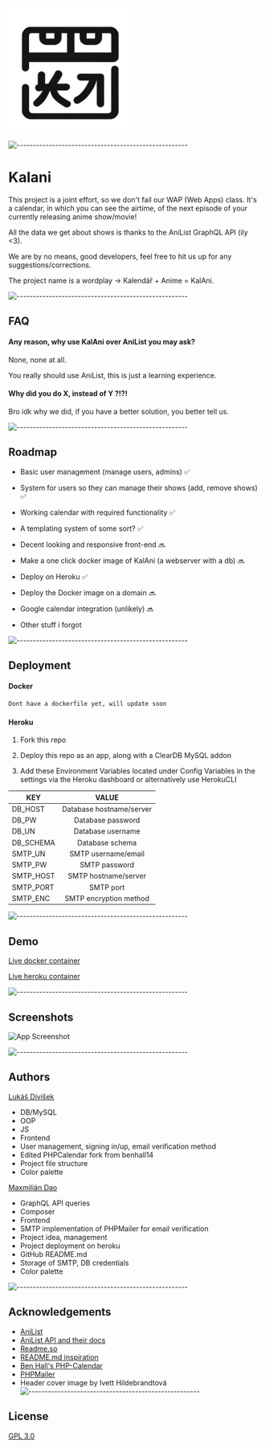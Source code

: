 <img src="/app/res/img/logo.svg" width="250">

![-----------------------------------------------------](https://raw.githubusercontent.com/andreasbm/readme/master/assets/lines/rainbow.png)
# Kalani

This project is a joint effort, so we don't fail our WAP (Web Apps) class. 
It's a calendar, in which you can see the airtime, of the next episode of your currently releasing anime show/movie!

All the data we get about shows is thanks to the AniList GraphQL API (ily <3).

We are by no means, good developers, feel free to hit us up for any suggestions/corrections.

The project name is a wordplay -> Kalendář + Anime = KalAni. 

![-----------------------------------------------------](https://raw.githubusercontent.com/andreasbm/readme/master/assets/lines/rainbow.png)

## FAQ

#### Any reason, why use KalAni over AniList you may ask?

None, none at all. 

You really should use AniList, this is just a learning experience.

#### Why did you do X, instead of Y ?!?!

Bro idk why we did, if you have a better solution, you better tell us.

![-----------------------------------------------------](https://raw.githubusercontent.com/andreasbm/readme/master/assets/lines/rainbow.png)
## Roadmap

- Basic user management (manage users, admins) ✅

- System for users so they can manage their shows (add, remove shows) ✅

- Working calendar with required functionality ✅

- A templating system of some sort? ✅

- Decent looking and responsive front-end 🔜

- Make a one click docker image of KalAni (a webserver with a db) 🔜

- Deploy on Heroku ✅

- Deploy the Docker image on a domain 🔜

- Google calendar integration (unlikely) 🔜

- Other stuff i forgot

![-----------------------------------------------------](https://raw.githubusercontent.com/andreasbm/readme/master/assets/lines/rainbow.png)
## Deployment

#### Docker

```bash
Dont have a dockerfile yet, will update soon
```

#### Heroku

1. Fork this repo

2. Deploy this repo as an app, along with a ClearDB MySQL addon

3. Add these Environment Variables located under Config Variables in the settings via the Heroku dashboard or alternatively use HerokuCLI 

| KEY | VALUE |
| ------------- |:-------------:|
| DB_HOST   | Database hostname/server |
| DB_PW | Database password |
| DB_UN     | Database username |
| DB_SCHEMA | Database schema |
| SMTP_UN | SMTP username/email |
| SMTP_PW | SMTP password |
| SMTP_HOST | SMTP hostname/server |
| SMTP_PORT | SMTP port |
| SMTP_ENC | SMTP encryption method |

![-----------------------------------------------------](https://raw.githubusercontent.com/andreasbm/readme/master/assets/lines/rainbow.png)
## Demo

[Live docker container](https://www.docker.com/) 

[Live heroku container](http://kal4ni.herokuapp.com/)

![-----------------------------------------------------](https://raw.githubusercontent.com/andreasbm/readme/master/assets/lines/rainbow.png)
## Screenshots

![App Screenshot](https://i.imgur.com/uhYONDF.png)

![-----------------------------------------------------](https://raw.githubusercontent.com/andreasbm/readme/master/assets/lines/rainbow.png)
## Authors

[Lukáš Divíšek](https://www.github.com/Bruzdden) 

- DB/MySQL
- OOP
- JS
- Frontend
- User management, signing in/up, email verification method
- Edited PHPCalendar fork from benhall14
- Project file structure
- Color palette 

[Maxmilián Dao](https://www.github.com/MaxmilianDao) 

- GraphQL API queries
- Composer 
- Frontend
- SMTP implementation of PHPMailer for email verification
- Project idea, management
- Project deployment on heroku 
- GitHub README.md
- Storage of SMTP, DB credentials
- Color palette 



![-----------------------------------------------------](https://raw.githubusercontent.com/andreasbm/readme/master/assets/lines/rainbow.png)
## Acknowledgements
 - [AniList](https://anilist.co/)
 - [AniList API and their docs](https://github.com/AniList/ApiV2-GraphQL-Docs)
 - [Readme.so](https://readme.so/)
 - [README.md inspiration](https://github.com/matiassingers/awesome-readme)
 - [Ben Hall's PHP-Calendar](https://github.com/benhall14/php-calendar)
 - [PHPMailer](https://github.com/PHPMailer/PHPMailer)
 - Header cover image by Ivett Hildebrandtová
![-----------------------------------------------------](https://raw.githubusercontent.com/andreasbm/readme/master/assets/lines/rainbow.png)
## License

[GPL 3.0](https://choosealicense.com/licenses/gpl-3.0/)
